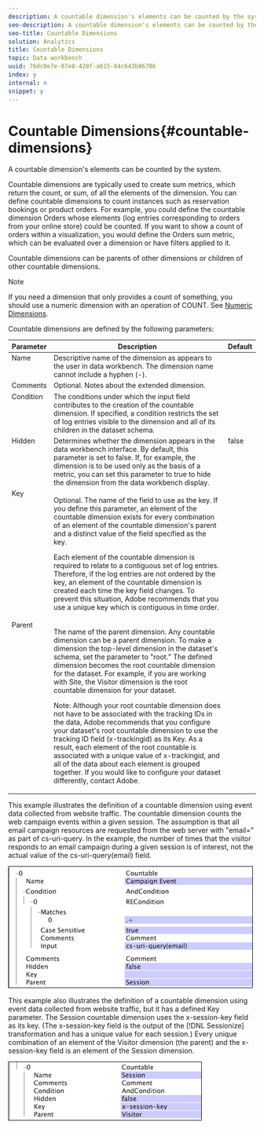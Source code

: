 ```yaml
---
description: A countable dimension's elements can be counted by the system.
seo-description: A countable dimension's elements can be counted by the system.
seo-title: Countable Dimensions
solution: Analytics
title: Countable Dimensions
topic: Data workbench
uuid: 76dc0e7e-87e8-420f-a615-84c643b86706
index: y
internal: n
snippet: y
---
```


# Countable Dimensions{#countable-dimensions}

A countable dimension's elements can be counted by the system.

 Countable dimensions are typically used to create sum metrics, which return the count, or sum, of all the elements of the dimension. You can define countable dimensions to count instances such as reservation bookings or product orders. For example, you could define the countable dimension Orders whose elements (log entries corresponding to orders from your online store) could be counted. If you want to show a count of orders within a visualization, you would define the Orders sum metric, which can be evaluated over a dimension or have filters applied to it.

Countable dimensions can be parents of other dimensions or children of other countable dimensions.

>[!NOTE]
>
>If you need a dimension that only provides a count of something, you should use a numeric dimension with an operation of COUNT. See [Numeric Dimensions](../../../../home/c-dataset-const-proc/c-ex-dim/c-types-ex-dim/c-num-dim.md#concept-8513b9afaff447c8b334410b565b91ed).

Countable dimensions are defined by the following parameters:

<table id="table_9F3F093F5B074EA68CA4DCE731161F6C"> 
 <thead> 
  <tr valign="top"> 
   <th colname="col1" class="entry"> Parameter </th> 
   <th colname="col2" class="entry"> Description </th> 
   <th colname="col3" class="entry"> Default </th> 
  </tr> 
 </thead>
 <tbody> 
  <tr valign="top"> 
   <td colname="col1"> Name </td> 
   <td colname="col2"> Descriptive name of the dimension as appears to the user in data workbench. The dimension name cannot include a hyphen (-). </td> 
   <td colname="col3"> </td> 
  </tr> 
  <tr valign="top"> 
   <td colname="col1"> Comments </td> 
   <td colname="col2"> Optional. Notes about the extended dimension. </td> 
   <td colname="col3"> </td> 
  </tr> 
  <tr valign="top"> 
   <td colname="col1"> Condition </td> 
   <td colname="col2"> The conditions under which the input field contributes to the creation of the countable dimension. If specified, a condition restricts the set of log entries visible to the dimension and all of its children in the dataset schema. </td> 
   <td colname="col3"> </td> 
  </tr> 
  <tr valign="top"> 
   <td colname="col1"> Hidden </td> 
   <td colname="col2"> Determines whether the dimension appears in the data workbench interface. By default, this parameter is set to false. If, for example, the dimension is to be used only as the basis of a metric, you can set this parameter to true to hide the dimension from the data workbench display. </td> 
   <td colname="col3"> false </td> 
  </tr> 
  <tr valign="top"> 
   <td colname="col1"> Key </td> 
   <td colname="col2"> <p>Optional. The name of the field to use as the key. If you define this parameter, an element of the countable dimension exists for every combination of an element of the countable dimension's parent and a distinct value of the field specified as the key. </p> <p> Each element of the countable dimension is required to relate to a contiguous set of log entries. Therefore, if the log entries are not ordered by the key, an element of the countable dimension is created each time the key field changes. To prevent this situation, Adobe recommends that you use a unique key which is contiguous in time order. </p> </td> 
   <td colname="col3"> </td> 
  </tr> 
  <tr valign="top"> 
   <td colname="col1"> Parent </td> 
   <td colname="col2"> <p>The name of the parent dimension. Any countable dimension can be a parent dimension. To make a dimension the top-level dimension in the dataset's schema, set the parameter to "root." The defined dimension becomes the root countable dimension for the dataset. For example, if you are working with Site, the Visitor dimension is the root countable dimension for your dataset. </p> <p> <p>Note:  Although your root countable dimension does not have to be associated with the tracking IDs in the data, Adobe recommends that you configure your dataset's root countable dimension to use the tracking ID field (x-trackingid) as its Key. As a result, each element of the root countable is associated with a unique value of x-trackingid, and all of the data about each element is grouped together. If you would like to configure your dataset differently, contact Adobe. </p> </p> </td> 
   <td colname="col3"> </td> 
  </tr> 
 </tbody> 
</table>

This example illustrates the definition of a countable dimension using event data collected from website traffic. The countable dimension counts the web campaign events within a given session. The assumption is that all email campaign resources are requested from the web server with "email=" as part of cs-uri-query. In the example, the number of times that the visitor responds to an email campaign during a given session is of interest, not the actual value of the cs-uri-query(email) field.

![](assets/cfg_Transformation_Dim_Countable.png)

This example also illustrates the definition of a countable dimension using event data collected from website traffic, but it has a defined Key parameter. The Session countable dimension uses the x-session-key field as its key. (The x-session-key field is the output of the [!DNL Sessionize] transformation and has a unique value for each session.) Every unique combination of an element of the Visitor dimension (the parent) and the x-session-key field is an element of the Session dimension.

![](assets/cfg_Transformation_Dim_Countable2.png)

